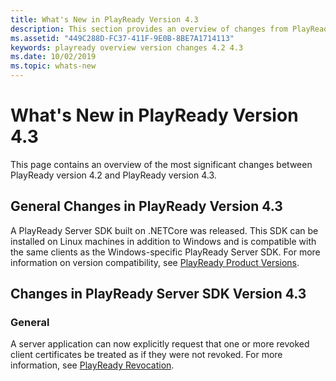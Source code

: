 ```yaml
---
title: What's New in PlayReady Version 4.3
description: This section provides an overview of changes from PlayReady version 4.2 to PlayReady version 4.3.
ms.assetid: "449C288D-FC37-411F-9E0B-8BE7A1714113"
keywords: playready overview version changes 4.2 4.3
ms.date: 10/02/2019
ms.topic: whats-new
---
```


# What's New in PlayReady Version 4.3

This page contains an overview of the most significant changes between PlayReady version 4.2 and PlayReady version 4.3.

## General Changes in PlayReady Version 4.3

A PlayReady Server SDK built on .NETCore was released.  This SDK can be installed on Linux machines in addition to Windows and is compatible with the same clients as the Windows-specific PlayReady Server SDK.  For more information on version compatibility, see [PlayReady Product Versions](../product-versions.md).

## Changes in PlayReady Server SDK Version 4.3

### General

A server application can now explicitly request that one or more revoked client certificates be treated as if they were not revoked.  For more information, see [PlayReady Revocation](../revocation.md).
